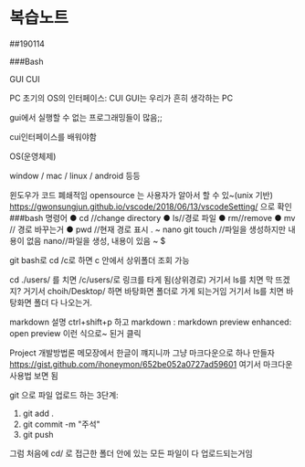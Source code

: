 복습노트
======= 

##190114

###Bash 

GUI CUI 

PC 초기의 OS의 인터페이스:
CUI
GUI는 우리가 흔히 생각하는 PC

gui에서 실행할 수 없는 프로그래밍들이 많음;;

cui인터페이스를 배워야함 

OS(운영체제)

window / mac / linux / android 등등

윈도우가 코드 폐쇄적임 
opensource 는 사용자가 알아서 할 수 있~(unix 기반)
https://gwonsungjun.github.io/vscode/2018/06/13/vscodeSetting/
으로 확인
###bash 명령어 
● cd //change directory 
● ls//경로 파일
● rm//remove 
● mv // 경로 바꾸는거
● pwd //현재 경로 표시
.
~
nano
git 
touch<filename> //파일을 생성하지만 내용이 없음
nano<filename>//파일을 생성, 내용이 있음 
~
$

git bash로 
cd /c로 하면 c 안에서 상위폴더 조회 가능

cd ./users/ 를 치면 
/c/users/로 링크를 타게 됨(상위경로)
거기서 ls를 치면 막 뜨겠지?
거기서 choih/Desktop/ 하면 바탕화면 폴더로 가게 되는거임 
거기서 ls를 치면 바탕화면 폴더 다 나오는거.

markdown 설명 
ctrl+shift+p 하고
markdown : markdown preview enhanced: open preview 이런 식으로~ 된거 클릭 

Project 개발방법론 
메모장에서 한글이 꺠지니까 그냥 마크다운으로 하나 만들자 
https://gist.github.com/ihoneymon/652be052a0727ad59601
여기서 마크다운 사용법 보면 됨 

git 으로 파일 업로드 하는 3단계:

1. git add .
2. git commit -m "주석"
3. git push 

그럼 처음에 cd/ 로 접근한 폴더 안에 있는 모든 파일이 다 업로드되는거임 

